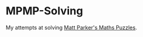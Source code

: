 # MPMP-Solving

My attempts at solving [Matt Parker's Maths Puzzles](http://www.think-maths.co.uk/maths-puzzles).